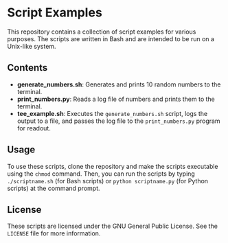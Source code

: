 # Script Examples

This repository contains a collection of script examples for various purposes. The scripts are written in Bash and are intended to be run on a Unix-like system.

## Contents

- **generate_numbers.sh**: Generates and prints 10 random numbers to the terminal.
- **print_numbers.py**: Reads a log file of numbers and prints them to the terminal.
- **tee_example.sh**: Executes the `generate_numbers.sh` script, logs the output to a file, and passes the log file to the `print_numbers.py` program for readout.

## Usage

To use these scripts, clone the repository and make the scripts executable using the `chmod` command. Then, you can run the scripts by typing `./scriptname.sh` (for Bash scripts) or `python scriptname.py` (for Python scripts) at the command prompt.

## License

These scripts are licensed under the GNU General Public License. See the `LICENSE` file for more information.
